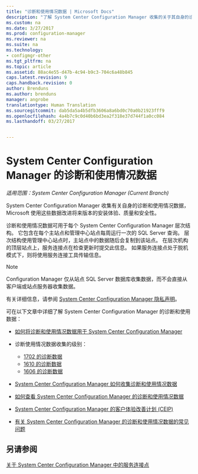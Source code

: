 ```yaml
---
title: "诊断和使用情况数据 | Microsoft Docs"
description: "了解 System Center Configuration Manager 收集的关于其自身的诊断和使用情况数据。"
ms.custom: na
ms.date: 3/27/2017
ms.prod: configuration-manager
ms.reviewer: na
ms.suite: na
ms.technology:
- configmgr-other
ms.tgt_pltfrm: na
ms.topic: article
ms.assetid: 88ac4e55-d47b-4c94-b9c3-704c6a48b845
caps.latest.revision: 9
caps.handback.revision: 0
author: Brenduns
ms.author: brenduns
manager: angrobe
translationtype: Human Translation
ms.sourcegitcommit: dab5da5a4b5dfb3606a8a6bd0c70a0b21923fff9
ms.openlocfilehash: 4a4b7c9c0d40b6bd3ea2f318e37d744f1a0cc084
ms.lasthandoff: 03/27/2017


---
```

# <a name="diagnostics-and-usage-data-for-system-center-configuration-manager"></a>System Center Configuration Manager 的诊断和使用情况数据

*适用范围：System Center Configuration Manager (Current Branch)*

System Center Configuration Manager 收集有关自身的诊断和使用情况数据，Microsoft 使用这些数据改进将来版本的安装体验、质量和安全性。  

 诊断和使用情况数据可用于每个 System Center Configuration Manager 层次结构。 它包含在每个主站点和管理中心站点每周运行一次的 SQL Server 查询。 层次结构使用管理中心站点时，主站点中的数据随后会复制到该站点。 在层次机构的顶层站点上，服务连接点在检查更新时提交此信息。 如果服务连接点处于脱机模式下，则将使用服务连接工具传输信息。  

> [!NOTE]  
>  Configuration Manager 仅从站点 SQL Server 数据库收集数据，而不会直接从客户端或站点服务器收集数据。  

 有关详细信息，请参阅 [System Center Configuration Manager 隐私声明](http://go.microsoft.com/fwlink/?LinkID=626527)。  

 可在以下文章中详细了解 System Center Configuration Manager 的诊断和使用数据：  

-   [如何将诊断和使用情况数据用于 System Center Configuration Manager](../../../core/plan-design/diagnostics/how-diagnostics-and-usage-data-is-used.md)  

-   诊断使用情况数据收集的级别：
    - [1702 的诊断数据](/sccm/core/plan-design/diagnostics/levels-of-diagnostic-usage-data-collection-1702)      
    - [1610 的诊断数据](/sccm/core/plan-design/diagnostics/levels-of-diagnostic-usage-data-collection-1610)  
    - [1606 的诊断数据](/sccm/core/plan-design/diagnostics/levels-of-diagnostic-usage-data-collection-1606)    

<!--
    - [Diagnostic data for 1602](/sccm/core/plan-design/diagnostics/levels-of-diagnostic-usage-data-collection-1602)
    - [Diagnostic data for  1511](/sccm/core/plan-design/diagnostics/levels-of-diagnostic-usage-data-collection-1511)
-->

-   [System Center Configuration Manager 如何收集诊断和使用情况数据](../../../core/plan-design/diagnostics/how-diagnostics-and-usage-data-is-collected.md)  

-   [如何查看 System Center Configuration Manager 的诊断和使用情况数据](../../../core/plan-design/diagnostics/view-diagnostics-and-usage-data.md)  

-   [System Center Configuration Manager 的客户体验改善计划 (CEIP)](../../../core/plan-design/diagnostics/customer-experience-improvement-program-ceip.md)  

-   [有关 System Center Configuration Manager 的诊断和使用情况数据的常见问题](../../../core/understand/frequently-asked-questions-about-diagnostics-and-usage-data.md)  

## <a name="see-also"></a>另请参阅  
 [关于 System Center Configuration Manager 中的服务连接点](../../../core/servers/deploy/configure/about-the-service-connection-point.md)

